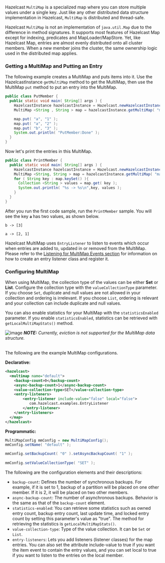 
Hazelcast `MultiMap` is a specialized map where you can store multiple values under a single key. Just like any other distributed data structure implementation in Hazelcast, `MultiMap` is distributed and thread-safe.

Hazelcast `MultiMap` is not an implementation of `java.util.Map` due to the difference in method signatures. It supports most features of Hazelcast Map except for indexing, predicates and MapLoader/MapStore. Yet, like Hazelcast Map, entries are almost evenly distributed onto all cluster members. When a new member joins the cluster, the same ownership logic used in the distributed map applies.


### Getting a MultiMap and Putting an Entry

The following example creates a MultiMap and puts items into it. Use the HazelcastInstance `getMultiMap` method to get the MultiMap, then use the MultiMap `put` method to put an entry into the MultiMap.


```java
public class PutMember {
  public static void main( String[] args ) {
    HazelcastInstance hazelcastInstance = Hazelcast.newHazelcastInstance();
    MultiMap <String , String > map = hazelcastInstance.getMultiMap( "map" );

    map.put( "a", "1" );
    map.put( "a", "2" );
    map.put( "b", "3" ); 
    System.out.println( "PutMember:Done" );
  }
}
```

Now let's print the entries in this MultiMap.

```java
public class PrintMember {
  public static void main( String[] args ) { 
    HazelcastInstance hazelcastInstance = Hazelcast.newHazelcastInstance();
    MultiMap <String, String > map = hazelcastInstance.getMultiMap( "map" );
    for ( String key : map.keySet() ){
      Collection <String > values = map.get( key );
      System.out.println( "%s -> %s\n",key, values );
    }
  }
}
```

After you run the first code sample, run the `PrintMember` sample. You will see the key **`a`** has two values, as shown below.

`b -> [3]`

`a -> [2, 1]`

Hazelcast MultiMap uses `EntryListener` to listen to events which occur when entries are added to, updated in or removed from the MultiMap. Please refer to the [Listening for MultiMap Events section](/07_Distributed_Events/200_Distributed_Object_Events/06_Listening_for_MultiMap_Events.md) for information on how to create an entry listener class and register it.

### Configuring MultiMap

When using MultiMap, the collection type of the values can be either **Set** or **List**. Configure the collection type with the `valueCollectionType` parameter. If you choose `Set`, duplicate and null values are not allowed in your collection and ordering is irrelevant. If you choose `List`, ordering is relevant and your collection can include duplicate and null values.

You can also enable statistics for your MultiMap with the `statisticsEnabled` parameter. If you enable `statisticsEnabled`, statistics can be retrieved with `getLocalMultiMapStats()` method.


![image](../images/NoteSmall.jpg) ***NOTE:*** *Currently, eviction is not supported for the MultiMap data structure.*
<br></br>

The following are the example MultiMap configurations.

**Declarative:**

```xml
<hazelcast>
  <multimap name="default">
    <backup-count>0</backup-count>
    <async-backup-count>1</async-backup-count>
    <value-collection-type>SET</value-collection-type>
    <entry-listeners>
        <entry-listener include-value="false" local="false">
           com.hazelcast.examples.EntryListener
        </entry-listener>
    </entry-listeners>   
  </map>
</hazelcast>
```

**Programmatic:**

```java
MultiMapConfig mmConfig = new MultiMapConfig();
mmConfig.setName( "default" );

mmConfig.setBackupCount( "0" ).setAsyncBackupCount( "1" );
         
mmConfig.setValueCollectionType( "SET" );
```

The following are the configuration elements and their descriptions:

- `backup-count`: Defines the number of synchronous backups. For example, if it is set to 1, backup of a partition will be
placed on one other member. If it is 2, it will be placed on two other members.
- `async-backup-count`: The number of asynchronous backups. Behavior is the same as that of the `backup-count` element.
- `statistics-enabled`: You can retrieve some statistics such as owned entry count, backup entry count, last update time, and locked entry count by setting this parameter's value as "true". The method for retrieving the statistics is `getLocalMultiMapStats()`.
- `value-collection-type`: Type of the value collection. It can be `Set` or `List`.
- `entry-listeners`: Lets you add listeners (listener classes) for the map entries. You can also set the attribute
include-value to true if you want the item event to contain the entry values, and you can set
local to true if you want to listen to the entries on the local member.
